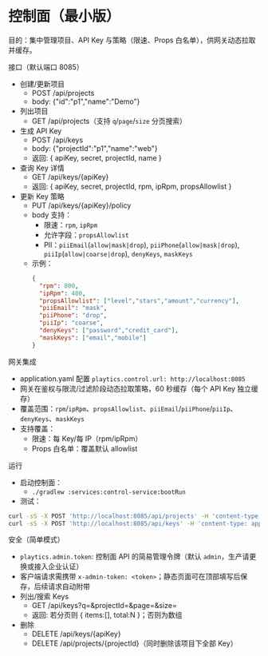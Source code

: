 # 控制面（最小版）

目的：集中管理项目、API Key 与策略（限速、Props 白名单），供网关动态拉取并缓存。

接口（默认端口 8085）
- 创建/更新项目
  - POST /api/projects
  - body: {"id":"p1","name":"Demo"}
- 列出项目
  - GET /api/projects（支持 `q`/`page`/`size` 分页搜索）
- 生成 API Key
  - POST /api/keys
  - body: {"projectId":"p1","name":"web"}
  - 返回: { apiKey, secret, projectId, name }
- 查询 Key 详情
  - GET /api/keys/{apiKey}
  - 返回: { apiKey, secret, projectId, rpm, ipRpm, propsAllowlist }
- 更新 Key 策略
  - PUT /api/keys/{apiKey}/policy
  - body 支持：
    - 限速：`rpm`, `ipRpm`
    - 允许字段：`propsAllowlist`
    - PII：`piiEmail`(`allow|mask|drop`), `piiPhone`(`allow|mask|drop`), `piiIp`(`allow|coarse|drop`), `denyKeys`, `maskKeys`
  - 示例：
    ```json
    {
      "rpm": 800,
      "ipRpm": 400,
      "propsAllowlist": ["level","stars","amount","currency"],
      "piiEmail": "mask",
      "piiPhone": "drop",
      "piiIp": "coarse",
      "denyKeys": ["password","credit_card"],
      "maskKeys": ["email","mobile"]
    }
    ```

网关集成
- application.yaml 配置 `playtics.control.url: http://localhost:8085`
 - 网关在鉴权与限流/过滤阶段动态拉取策略，60 秒缓存（每个 API Key 独立缓存）
 - 覆盖范围：`rpm`/`ipRpm`、`propsAllowlist`、`piiEmail`/`piiPhone`/`piiIp`、`denyKeys`、`maskKeys`
- 支持覆盖：
  - 限速：每 Key/每 IP（rpm/ipRpm）
  - Props 白名单：覆盖默认 allowlist

运行
- 启动控制面：
  - `./gradlew :services:control-service:bootRun`
- 测试：
```bash
curl -sS -X POST 'http://localhost:8085/api/projects' -H 'content-type: application/json' -d '{"id":"p1","name":"Demo"}'
curl -sS -X POST 'http://localhost:8085/api/keys' -H 'content-type: application/json' -d '{"projectId":"p1","name":"web"}'
```

安全（简单模式）
- `playtics.admin.token`: 控制面 API 的简易管理令牌（默认 `admin`，生产请更换或接入企业认证）
- 客户端请求需携带 `x-admin-token: <token>`；静态页面可在顶部填写后保存，后续请求自动附带
- 列出/搜索 Keys
  - GET /api/keys?q=&projectId=&page=&size=
  - 返回: 若分页则 { items:[], total:N }；否则为数组
- 删除
  - DELETE /api/keys/{apiKey}
  - DELETE /api/projects/{projectId}（同时删除该项目下全部 Key）
